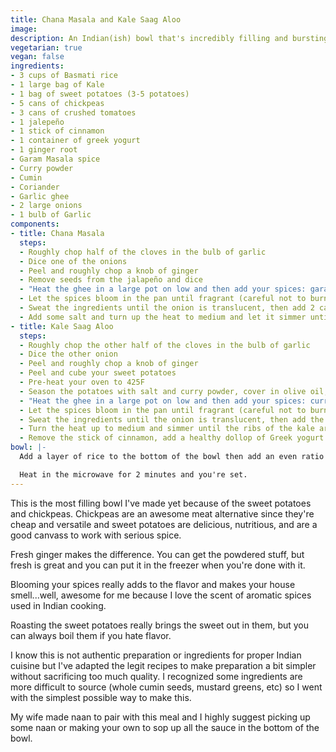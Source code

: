 ```yaml
---
title: Chana Masala and Kale Saag Aloo
image:
description: An Indian(ish) bowl that's incredibly filling and bursting with flavor.
vegetarian: true
vegan: false
ingredients:
- 3 cups of Basmati rice
- 1 large bag of Kale
- 1 bag of sweet potatoes (3-5 potatoes)
- 5 cans of chickpeas
- 3 cans of crushed tomatoes
- 1 jalepeño
- 1 stick of cinnamon
- 1 container of greek yogurt
- 1 ginger root
- Garam Masala spice
- Curry powder
- Cumin
- Coriander
- Garlic ghee
- 2 large onions
- 1 bulb of Garlic
components:
- title: Chana Masala
  steps:
  - Roughly chop half of the cloves in the bulb of garlic
  - Dice one of the onions
  - Peel and roughly chop a knob of ginger
  - Remove seeds from the jalapeño and dice
  - "Heat the ghee in a large pot on low and then add your spices: garam masala, cumin, and coriander"
  - Let the spices bloom in the pan until fragrant (careful not to burn), then add the onions, garlic, ginger, and jalapeño
  - Sweat the ingredients until the onion is translucent, then add 2 cans of tomatoes and your 5 cans of chickpeas (drained of liquid of course)
  - Add some salt and turn up the heat to medium and let it simmer until the tomatoes thicken up (30 minutes or so)
- title: Kale Saag Aloo
  steps:
  - Roughly chop the other half of the cloves in the bulb of garlic
  - Dice the other onion
  - Peel and roughly chop a knob of ginger
  - Peel and cube your sweet potatoes
  - Pre-heat your oven to 425F
  - Season the potatoes with salt and curry powder, cover in olive oil, and then put them in the oven for 30 minutes
  - "Heat the ghee in a large pot on low and then add your spices: curry powder, cumin, and coriander"
  - Let the spices bloom in the pan until fragrant (careful not to burn), then add the onions, garlic, and ginger
  - Sweat the ingredients until the onion is translucent, then add the remaining can of tomatoes, stick of cinnamon, and kale plus some salt to taste
  - Turn the heat up to medium and simmer until the ribs of the kale are soft
  - Remove the stick of cinnamon, add a healthy dollop of Greek yogurt and then blend everything using a stick blender or food processor. (Blending is just for texture, if you don't have the hardware, don't worry )
bowl: |-
  Add a layer of rice to the bottom of the bowl then add an even ratio of chana masala (red stuff) and saag aloo (green stuff).

  Heat in the microwave for 2 minutes and you're set.
---
```

This is the most filling bowl I've made yet because of the sweet potatoes and chickpeas. Chickpeas are an awesome meat alternative since they're cheap and versatile and sweet potatoes are delicious, nutritious, and are a good canvass to work with serious spice.  

Fresh ginger makes the difference. You can get the powdered stuff, but fresh is great and you can put it in the freezer when you're done with it.

Blooming your spices really adds to the flavor and makes your house smell...well, awesome for me because I love the scent of aromatic spices used in Indian cooking.

Roasting the sweet potatoes really brings the sweet out in them, but you can always boil them if you hate flavor.

I know this is not authentic preparation or ingredients for proper Indian cuisine but I've adapted the legit recipes to make preparation a bit simpler without sacrificing too much quality. I recognized some ingredients are more difficult to source (whole cumin seeds, mustard greens, etc) so I went with the simplest possible way to make this.

My wife made naan to pair with this meal and I highly suggest picking up some naan or making your own to sop up all the sauce in the bottom of the bowl.
